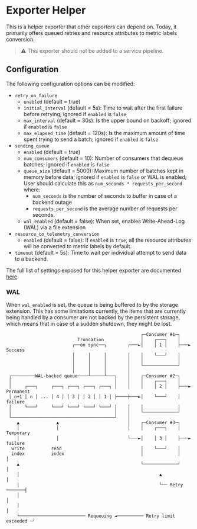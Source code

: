 # Exporter Helper

This is a helper exporter that other exporters can depend on. Today, it
primarily offers queued retries  and resource attributes to metric labels conversion.

> :warning: This exporter should not be added to a service pipeline.

## Configuration

The following configuration options can be modified:

- `retry_on_failure`
  - `enabled` (default = true)
  - `initial_interval` (default = 5s): Time to wait after the first failure before retrying; ignored if `enabled` is `false`
  - `max_interval` (default = 30s): Is the upper bound on backoff; ignored if `enabled` is `false`
  - `max_elapsed_time` (default = 120s): Is the maximum amount of time spent trying to send a batch; ignored if `enabled` is `false`
- `sending_queue`
  - `enabled` (default = true)
  - `num_consumers` (default = 10): Number of consumers that dequeue batches; ignored if `enabled` is `false`
  - `queue_size` (default = 5000): Maximum number of batches kept in memory before data; ignored if `enabled` is `false` or WAL is enabled;
  User should calculate this as `num_seconds * requests_per_second` where:
    - `num_seconds` is the number of seconds to buffer in case of a backend outage
    - `requests_per_second` is the average number of requests per seconds.
  - `wal_enabled` (default = false): When set, enables Write-Ahead-Log (WAL) via a file extension
- `resource_to_telemetry_conversion`
  - `enabled` (default = false): If `enabled` is `true`, all the resource attributes will be converted to metric labels by default.
- `timeout` (default = 5s): Time to wait per individual attempt to send data to a backend.

The full list of settings exposed for this helper exporter are documented [here](factory.go).


### WAL

When `wal_enabled` is set, the queue is being buffered to by the storage extension. This has some limitations currently,
the items that are currently being handled by a consumer are not backed by the persistent storage, which means
that in case of a sudden shutdown, they might be lost.

```
                                                   ┌─Consumer #1─┐
                           Truncation              │    ┌───┐    │
                         ┌──on sync──┐        ┌───►│    │ 1 │    ├───► Success
                         │     │     │        │    │    └───┘    │
                         │     │     │        │    │             │
                         │     │     │        │    └─────────────┘
                         │     │     │        │
 ┌─────────WAL-backed queue────┴─────┴───┐    │    ┌─Consumer #2─┐
 │                                       │    │    │    ┌───┐    │
 │     ┌───┐     ┌───┐ ┌───┐ ┌───┐ ┌───┐ │    │    │    │ 2 │    ├───► Permanent
 │ n+1 │ n │ ... │ 4 │ │ 3 │ │ 2 │ │ 1 │ ├────┼───►│    └───┘    │      failure
 │     └───┘     └───┘ └───┘ └───┘ └───┘ │    │    │             │
 │                                       │    │    └─────────────┘
 └───────────────────────────────────────┘    │
    ▲              ▲                          │    ┌─Consumer #3─┐
    │              │                          │    │    ┌───┐    │     Temporary
    │              │                          └───►│    │ 3 │    ├───►  failure
  write          read                              │    └───┘    │
  index          index                             │             │         │
    ▲                                              └─────────────┘         │
    │                                                     ▲                │
    │                                                     └── Retry ───────┤
    │                                                                      │
    │                                                                      │
    └───────────────────────── Requeuing ◄────────── Retry limit exceeded ─┘
```